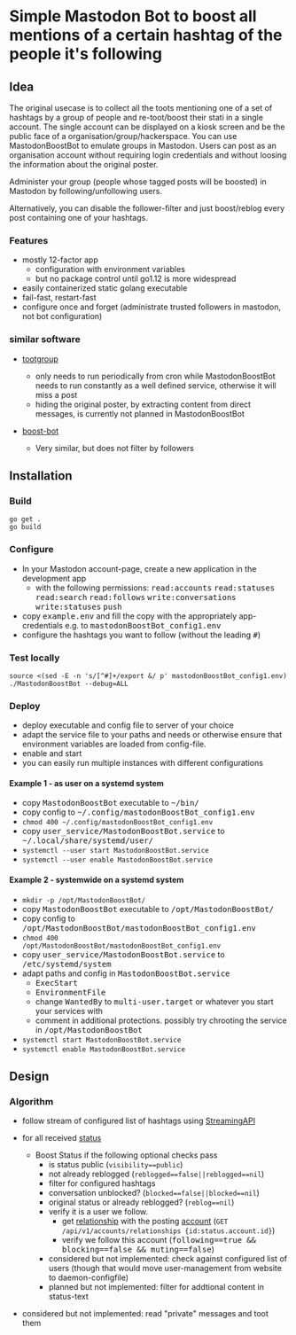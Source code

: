 # Simple Mastodon Bot to boost all mentions of a certain hashtag of the people it's following

## Idea

The original usecase is to collect all the toots mentioning one of a set of hashtags by a group of people and re-toot/boost their stati in a single account. The single account can be displayed on a kiosk screen and be the public face of a organisation/group/hackerspace. You can use MastodonBoostBot to emulate groups in Mastodon. Users can post as an organisation account without requiring login credentials and without loosing the information about the original poster.

Administer your group (people whose tagged posts will be boosted) in Mastodon by following/unfollowing users.

Alternatively, you can disable the follower-filter and just boost/reblog every post containing one of your hashtags.

### Features

- mostly 12-factor app
    - configuration with environment variables
    - but no package control until go1.12 is more widespread
- easily containerized static golang executable
- fail-fast, restart-fast
- configure once and forget (administrate trusted followers in mastodon, not bot configuration)

### similar software

- [tootgroup](https://github.com/oe4dns/tootgroup.py)
    - only needs to run periodically from cron while MastodonBoostBot needs to run constantly as a well defined service, otherwise it will miss a post
    - hiding the original poster, by extracting content from direct messages, is currently not planned in MastodonBoostBot

- [boost-bot](https://github.com/Gargron/boost-bot)
    - Very similar, but does not filter by followers

## Installation


### Build

    go get .
    go build

### Configure

- In your Mastodon account-page, create a new application in the development app
    - with the following permissions: <tt>read:accounts</tt> <tt>read:statuses</tt> <tt>read:search</tt> <tt>read:follows</tt> <tt>write:conversations</tt> <tt>write:statuses</tt> <tt>push</tt>
- copy <tt>example.env</tt> and fill the copy with the appropriately app-credentials
  e.g. to <tt>mastodonBoostBot_config1.env</tt>
- configure the hashtags you want to follow (without the leading <tt>#</tt>)

### Test locally

    source <(sed -E -n 's/[^#]+/export &/ p' mastodonBoostBot_config1.env)
    ./MastodonBoostBot --debug=ALL

### Deploy

- deploy executable and config file to server of your choice  
- adapt the service file to your paths and needs or otherwise ensure that environment variables are loaded from config-file.
- enable and start
- you can easily run multiple instances with different configurations


#### Example 1 - as user on a systemd system

- copy <tt>MastodonBoostBot</tt> executable to <tt>~/bin/</tt>
- copy config to <tt>~/.config/mastodonBoostBot_config1.env</tt>
- <code>chmod 400 ~/.config/mastodonBoostBot_config1.env</code>
- copy <tt>user_service/MastodonBoostBot.service</tt> to <tt>~/.local/share/systemd/user/</tt>
- <code>systemctl --user start MastodonBoostBot.service</code>
- <code>systemctl --user enable MastodonBoostBot.service</code>


#### Example 2 - systemwide on a systemd system

- <code>mkdir -p /opt/MastodonBoostBot/</code>
- copy <tt>MastodonBoostBot</tt> executable to <tt>/opt/MastodonBoostBot/</tt>
- copy config to <tt>/opt/MastodonBoostBot/mastodonBoostBot_config1.env</tt>
- <code>chmod 400 /opt/MastodonBoostBot/mastodonBoostBot_config1.env</code>
- copy <tt>user_service/MastodonBoostBot.service</tt> to <tt>/etc/systemd/system</tt>
- adapt paths and config in <tt>MastodonBoostBot.service</tt>
    - <tt>ExecStart</tt>
    - <tt>EnvironmentFile</tt>
    - change <tt>WantedBy</tt> to <tt>multi-user.target</tt> or whatever you start your services with
    - comment in additional protections. possibly try chrooting the service in <tt>/opt/MastodonBoostBot</tt>
- <code>systemctl start MastodonBoostBot.service</code>
- <code>systemctl enable MastodonBoostBot.service</code>


## Design

### Algorithm

- follow stream of configured list of hashtags using [StreamingAPI](https://github.com/tootsuite/documentation/blob/master/Using-the-API/Streaming-API.md)
- for all received [status](https://github.com/tootsuite/documentation/blob/master/Using-the-API/API.md#status)
    - Boost Status if the following optional checks pass
        - is status public (```visibility==public```)
        - not already reblogged (```reblogged==false||reblogged==nil```)
        - filter for configured hashtags
        - conversation unblocked? (```blocked==false||blocked==nil```)
        - original status or already reblogged? (```reblog==nil```)
        - verify it is a user we follow.
            - get [relationship](https://github.com/tootsuite/documentation/blob/master/Using-the-API/API.md#relationship) with the posting [account](https://github.com/tootsuite/documentation/blob/master/Using-the-API/API.md#account) (```GET /api/v1/accounts/relationships {id:status.account.id}```)
            - verify we follow this account (<tt>following==true && blocking==false && muting==false</tt>)
        - considered but not implemented: check against configured list of users (though that would move user-management from website to daemon-configfile)
        - planned but not implemented: filter for addtional content in status-text


- considered but not implemented: read "private" messages and toot them


